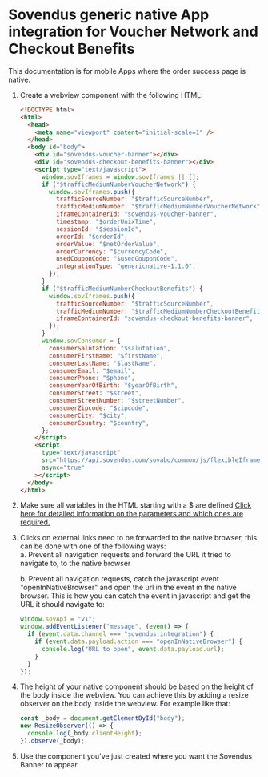 # Sovendus generic native App integration for Voucher Network and Checkout Benefits

This documentation is for mobile Apps where the order success page is native.

1. Create a webview component with the following HTML:
   ```html
   <!DOCTYPE html>
   <html>
     <head>
       <meta name="viewport" content="initial-scale=1" />
     </head>
     <body id="body">
       <div id="sovendus-voucher-banner"></div>
       <div id="sovendus-checkout-benefits-banner"></div>
       <script type="text/javascript">
         window.sovIframes = window.sovIframes || [];
         if ("$trafficMediumNumberVoucherNetwork") {
           window.sovIframes.push({
             trafficSourceNumber: "$trafficSourceNumber",
             trafficMediumNumber: "$trafficMediumNumberVoucherNetwork",
             iframeContainerId: "sovendus-voucher-banner",
             timestamp: "$orderUnixTime",
             sessionId: "$sessionId",
             orderId: "$orderId",
             orderValue: "$netOrderValue",
             orderCurrency: "$currencyCode",
             usedCouponCode: "$usedCouponCode",
             integrationType: "genericnative-1.1.0",
           });
         }
         if ("$trafficMediumNumberCheckoutBenefits") {
           window.sovIframes.push({
             trafficSourceNumber: "$trafficSourceNumber",
             trafficMediumNumber: "$trafficMediumNumberCheckoutBenefits",
             iframeContainerId: "sovendus-checkout-benefits-banner",
           });
         }
         window.sovConsumer = {
           consumerSalutation: "$salutation",
           consumerFirstName: "$firstName",
           consumerLastName: "$lastName",
           consumerEmail: "$email",
           consumerPhone: "$phone",
           consumerYearOfBirth: "$yearOfBirth",
           consumerStreet: "$street",
           consumerStreetNumber: "$streetNumber",
           consumerZipcode: "$zipcode",
           consumerCity: "$city",
           consumerCountry: "$country",
         };
       </script>
       <script
         type="text/javascript"
         src="https://api.sovendus.com/sovabo/common/js/flexibleIframe.js"
         async="true"
       ></script>
     </body>
   </html>
   ```
2. Make sure all variables in the HTML starting with a $ are defined
[Click here for detailed information on the parameters and which ones are required.](https://developer-hub.sovendus.com/Voucher-Network-Checkout-Benefits/Parameter)

4. Clicks on external links need to be forwarded to the native browser, this can be done with one of the following ways:\
   a. Prevent all navigation requests and forward the URL it tried to navigate to, to the native browser

   b. Prevent all navigation requests, catch the javascript event "openInNativeBrowser" and open the url in the event in the native browser. This is how you can catch the event in javascript and get the URL it should navigate to:

   ```javascript
   window.sovApi = "v1";
   window.addEventListener("message", (event) => {
     if (event.data.channel === "sovendus:integration") {
       if (event.data.payload.action === "openInNativeBrowser") {
         console.log("URL to open", event.data.payload.url);
       }
     }
   });
   ```

5. The height of your native component should be based on the height of the body inside the webview. You can achieve this by adding a resize observer on the body inside the webview. For example like that:
   ```javascript
   const _body = document.getElementById("body");
   new ResizeObserver(() => {
     console.log(_body.clientHeight);
   }).observe(_body);
   ```
6. Use the component you've just created where you want the Sovendus Banner to appear
